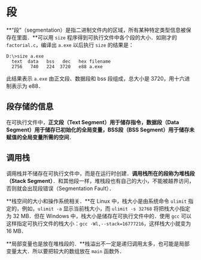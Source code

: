 # 段

**“段”（segmentation）是指二进制文件内的区域，所有某种特定类型信息被保存在里面．**可以用 `size` 程序得到可执行文件中各个段的大小．如刚才的 `factorial.c`，编译出 `a.exe` 以后执行 `size` 的结果是：

```
D:\>size a.exe
  text  data   bss   dec   hex filename
  2756   740   224  3720   e88 a.exe
```

此结果表示 `a.exe` 由正文段、数据段和 bss 段组成，总大小是 3720，用十六进制表示为 e88．

## 段存储的信息

在可执行文件中，**正文段（Text Segment）用于储存指令，数据段（Data Segment）用于储存已初始化的全局变量，BSS段（BSS Segment）用于储存未赋值的全局变量所需的空间**．

## 调用栈

调用栈并不储存在可执行文件中，而是在运行时创建．**调用栈所在的段称为堆栈段（Stack Segment）**．和其他段一样，堆栈段也有自己的大小，不能被越界访问，否则就会出现段错误（Segmentation Fault）．

**栈空间的大小和操作系统相关．**在 Linux 中，栈大小是由系统命令 `ulimit` 指定的，例如，`ulimit -a` 显示当前栈大小，而 `ulimit -s 32768` 将把栈大小指定为 32 MB．但在 Windows 中，栈大小是储存在可执行文件中的．使用 `gcc` 可以这样指定可执行文件的栈大小：`gcc -Wl,--stack=16777216`，这样栈大小就变为 16 MB．

**局部变量也是放在堆栈段的．**栈溢出不一定是递归调用太多，也可能是局部变量太大．所以要把较大的数组放在 `main` 函数外．
